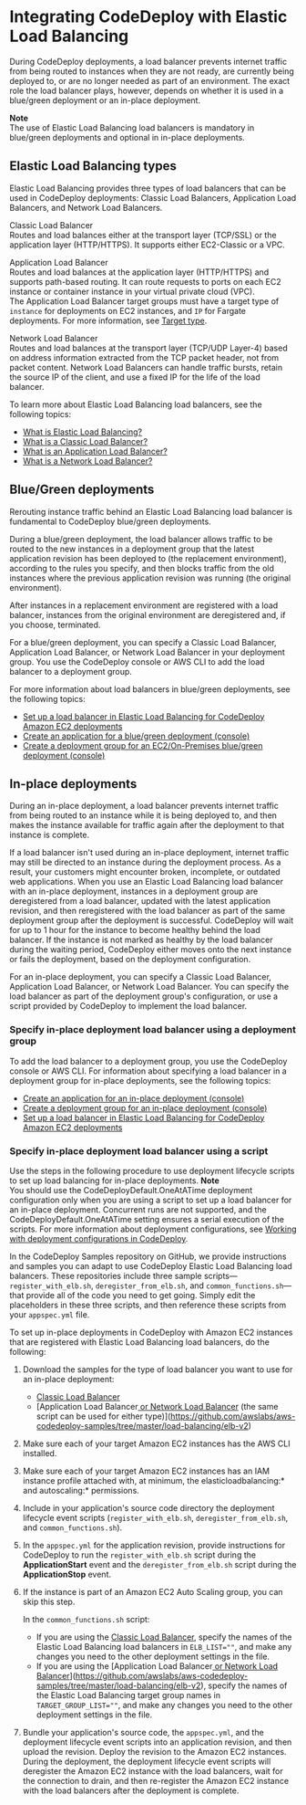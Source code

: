 # Integrating CodeDeploy with Elastic Load Balancing<a name="integrations-aws-elastic-load-balancing"></a>

During CodeDeploy deployments, a load balancer prevents internet traffic from being routed to instances when they are not ready, are currently being deployed to, or are no longer needed as part of an environment\. The exact role the load balancer plays, however, depends on whether it is used in a blue/green deployment or an in\-place deployment\.

**Note**  
The use of Elastic Load Balancing load balancers is mandatory in blue/green deployments and optional in in\-place deployments\.

## Elastic Load Balancing types<a name="integrations-aws-elastic-load-balancing-types"></a>

Elastic Load Balancing provides three types of load balancers that can be used in CodeDeploy deployments: Classic Load Balancers, Application Load Balancers, and Network Load Balancers\.

Classic Load Balancer  
Routes and load balances either at the transport layer \(TCP/SSL\) or the application layer \(HTTP/HTTPS\)\. It supports either EC2\-Classic or a VPC\.

Application Load Balancer  
Routes and load balances at the application layer \(HTTP/HTTPS\) and supports path\-based routing\. It can route requests to ports on each EC2 instance or container instance in your virtual private cloud \(VPC\)\.  
 The Application Load Balancer target groups must have a target type of `instance` for deployments on EC2 instances, and `IP` for Fargate deployments\. For more information, see [Target type](https://docs.aws.amazon.com/elasticloadbalancing/latest/application/load-balancer-target-groups.html#target-type)\. 

Network Load Balancer  
Routes and load balances at the transport layer \(TCP/UDP Layer\-4\) based on address information extracted from the TCP packet header, not from packet content\. Network Load Balancers can handle traffic bursts, retain the source IP of the client, and use a fixed IP for the life of the load balancer\. 

To learn more about Elastic Load Balancing load balancers, see the following topics:
+ [What is Elastic Load Balancing?](https://docs.aws.amazon.com/elasticloadbalancing/latest/userguide/what-is-load-balancing.html)
+ [What is a Classic Load Balancer?](https://docs.aws.amazon.com/elasticloadbalancing/latest/classic/introduction.html)
+ [What is an Application Load Balancer?](https://docs.aws.amazon.com/elasticloadbalancing/latest/application/introduction.html)
+ [What is a Network Load Balancer?](https://docs.aws.amazon.com/elasticloadbalancing/latest/network/introduction.html)

## Blue/Green deployments<a name="integrations-aws-elastic-load-balancing-blue-green"></a>

Rerouting instance traffic behind an Elastic Load Balancing load balancer is fundamental to CodeDeploy blue/green deployments\. 

During a blue/green deployment, the load balancer allows traffic to be routed to the new instances in a deployment group that the latest application revision has been deployed to \(the replacement environment\), according to the rules you specify, and then blocks traffic from the old instances where the previous application revision was running \(the original environment\)\.

After instances in a replacement environment are registered with a load balancer, instances from the original environment are deregistered and, if you choose, terminated\.

For a blue/green deployment, you can specify a Classic Load Balancer, Application Load Balancer, or Network Load Balancer in your deployment group\. You use the CodeDeploy console or AWS CLI to add the load balancer to a deployment group\.

For more information about load balancers in blue/green deployments, see the following topics:
+ [Set up a load balancer in Elastic Load Balancing for CodeDeploy Amazon EC2 deployments](deployment-groups-create-load-balancer.md)
+ [Create an application for a blue/green deployment \(console\)](applications-create-blue-green.md)
+ [Create a deployment group for an EC2/On\-Premises blue/green deployment \(console\)](deployment-groups-create-blue-green.md)

## In\-place deployments<a name="integrations-aws-elastic-load-balancing-in-place"></a>

During an in\-place deployment, a load balancer prevents internet traffic from being routed to an instance while it is being deployed to, and then makes the instance available for traffic again after the deployment to that instance is complete\.

If a load balancer isn't used during an in\-place deployment, internet traffic may still be directed to an instance during the deployment process\. As a result, your customers might encounter broken, incomplete, or outdated web applications\. When you use an Elastic Load Balancing load balancer with an in\-place deployment, instances in a deployment group are deregistered from a load balancer, updated with the latest application revision, and then reregistered with the load balancer as part of the same deployment group after the deployment is successful\. CodeDeploy will wait for up to 1 hour for the instance to become healthy behind the load balancer\. If the instance is not marked as healthy by the load balancer during the waiting period, CodeDeploy either moves onto the next instance or fails the deployment, based on the deployment configuration\.

For an in\-place deployment, you can specify a Classic Load Balancer, Application Load Balancer, or Network Load Balancer\. You can specify the load balancer as part of the deployment group's configuration, or use a script provided by CodeDeploy to implement the load balancer\.

### Specify in\-place deployment load balancer using a deployment group<a name="integrations-aws-elastic-load-balancing-in-place-deployment-group"></a>

To add the load balancer to a deployment group, you use the CodeDeploy console or AWS CLI\. For information about specifying a load balancer in a deployment group for in\-place deployments, see the following topics:
+ [Create an application for an in\-place deployment \(console\)](applications-create-in-place.md)
+ [Create a deployment group for an in\-place deployment \(console\)](deployment-groups-create-in-place.md)
+ [Set up a load balancer in Elastic Load Balancing for CodeDeploy Amazon EC2 deployments](deployment-groups-create-load-balancer.md)

### Specify in\-place deployment load balancer using a script<a name="integrations-aws-elastic-load-balancing-in-place-script"></a>

Use the steps in the following procedure to use deployment lifecycle scripts to set up load balancing for in\-place deployments\.
**Note**  
You should use the CodeDeployDefault\.OneAtATime deployment configuration only when you are using a script to set up a load balancer for an in\-place deployment\. Concurrent runs are not supported, and the CodeDeployDefault\.OneAtATime setting ensures a serial execution of the scripts\. For more information about deployment configurations, see [Working with deployment configurations in CodeDeploy](deployment-configurations.md)\.

In the CodeDeploy Samples repository on GitHub, we provide instructions and samples you can adapt to use CodeDeploy Elastic Load Balancing load balancers\. These repositories include three sample scripts—`register_with_elb.sh`, `deregister_from_elb.sh`, and `common_functions.sh`—that provide all of the code you need to get going\. Simply edit the placeholders in these three scripts, and then reference these scripts from your `appspec.yml` file\.

To set up in\-place deployments in CodeDeploy with Amazon EC2 instances that are registered with Elastic Load Balancing load balancers, do the following:

1. Download the samples for the type of load balancer you want to use for an in\-place deployment:
   + [Classic Load Balancer](https://github.com/awslabs/aws-codedeploy-samples/tree/master/load-balancing/elb)
   + [Application Load Balancer[ or Network Load Balancer](https://github.com/awslabs/aws-codedeploy-samples/tree/master/load-balancing/elb-v2) \(the same script can be used for either type\)](https://github.com/awslabs/aws-codedeploy-samples/tree/master/load-balancing/elb-v2)

1. Make sure each of your target Amazon EC2 instances has the AWS CLI installed\. 

1. Make sure each of your target Amazon EC2 instances has an IAM instance profile attached with, at minimum, the elasticloadbalancing:\* and autoscaling:\* permissions\.

1. Include in your application's source code directory the deployment lifecycle event scripts \(`register_with_elb.sh`, `deregister_from_elb.sh`, and `common_functions.sh`\)\.

1. In the `appspec.yml` for the application revision, provide instructions for CodeDeploy to run the `register_with_elb.sh` script during the **ApplicationStart** event and the `deregister_from_elb.sh` script during the **ApplicationStop** event\.

1. If the instance is part of an Amazon EC2 Auto Scaling group, you can skip this step\.

   In the `common_functions.sh` script:
   + If you are using the [Classic Load Balancer](https://github.com/awslabs/aws-codedeploy-samples/tree/master/load-balancing/elb), specify the names of the Elastic Load Balancing load balancers in `ELB_LIST=""`, and make any changes you need to the other deployment settings in the file\.
   + If you are using the [Application Load Balancer[ or Network Load Balancer](https://github.com/awslabs/aws-codedeploy-samples/tree/master/load-balancing/elb-v2)](https://github.com/awslabs/aws-codedeploy-samples/tree/master/load-balancing/elb-v2), specify the names of the Elastic Load Balancing target group names in `TARGET_GROUP_LIST=""`, and make any changes you need to the other deployment settings in the file\.

1. Bundle your application's source code, the `appspec.yml`, and the deployment lifecycle event scripts into an application revision, and then upload the revision\. Deploy the revision to the Amazon EC2 instances\. During the deployment, the deployment lifecycle event scripts will deregister the Amazon EC2 instance with the load balancers, wait for the connection to drain, and then re\-register the Amazon EC2 instance with the load balancers after the deployment is complete\.